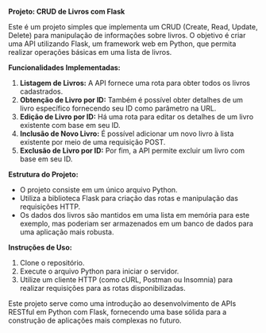 **Projeto: CRUD de Livros com Flask**

Este é um projeto simples que implementa um CRUD (Create, Read, Update, Delete) para manipulação de informações sobre livros. O objetivo é criar uma API utilizando Flask, um framework web em Python, que permita realizar operações básicas em uma lista de livros.

**Funcionalidades Implementadas:**

1. **Listagem de Livros:** A API fornece uma rota para obter todos os livros cadastrados.
2. **Obtenção de Livro por ID:** Também é possível obter detalhes de um livro específico fornecendo seu ID como parâmetro na URL.
3. **Edição de Livro por ID:** Há uma rota para editar os detalhes de um livro existente com base em seu ID.
4. **Inclusão de Novo Livro:** É possível adicionar um novo livro à lista existente por meio de uma requisição POST.
5. **Exclusão de Livro por ID:** Por fim, a API permite excluir um livro com base em seu ID.

**Estrutura do Projeto:**

- O projeto consiste em um único arquivo Python.
- Utiliza a biblioteca Flask para criação das rotas e manipulação das requisições HTTP.
- Os dados dos livros são mantidos em uma lista em memória para este exemplo, mas poderiam ser armazenados em um banco de dados para uma aplicação mais robusta.

**Instruções de Uso:**

1. Clone o repositório.
2. Execute o arquivo Python para iniciar o servidor.
3. Utilize um cliente HTTP (como cURL, Postman ou Insomnia) para realizar requisições para as rotas disponibilizadas.

Este projeto serve como uma introdução ao desenvolvimento de APIs RESTful em Python com Flask, fornecendo uma base sólida para a construção de aplicações mais complexas no futuro.
